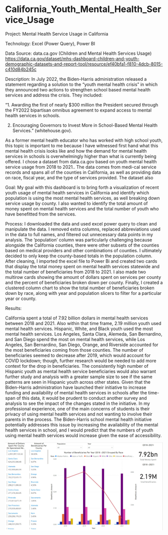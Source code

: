 # California_Youth_Mental_Health_Service_Usage

Project: Mental Health Service Usage in California

Technology: Excel (Power Query), Power BI

Data Source: data.ca.gov (Children and Mental Health Services Usage) https://data.ca.gov/dataset/mhs-dashboard-children-and-youth-demographic-datasets-and-report-tool/resource/ef40bfa1-f810-4dcb-8015-c410d84b245c

Description: In July 2022, the Biden-Harris administration released a statement regarding a solution to the “youth mental health crisis” in which they announced two actions to strengthen school based mental health services and address the crisis. They included:

“1. Awarding the first of nearly $300 million the President secured through the FY2022 bipartisan omnibus agreement to expand access to mental health services in schools. 

2. Encouraging Governors to Invest More in School-Based Mental Health Services.” (whitehouse.gov). 

As a former mental health educator who has worked with high school youth, this topic is important to me because I have witnessed first hand what this mental health crisis looks like and how the demand for mental health services in schools is overwhelmingly higher than what is currently being offered. I chose a dataset from data.ca.gov based on youth mental health service usage from 2018 to 2021.. The data comes from medi-cal service records and spans all of the counties in California, as well as providing data on race, fiscal year, and the type of services provided. The dataset also 

Goal: My goal with this dashboard is to bring forth a visualization of recent youth usage of mental health services in California and identify which population is using the most mental health services, as well breaking down service usage by county. I also wanted to identify the total amount of money spent on mental health services and the total number of youth who have benefitted from the services.

Process: I downloaded the data and used excel power query to clean and manipulate the data. I removed extra columns, replaced abbreviations used in the data to full names, and filtered out unnecessary data points in my analysis. The ‘population’ column was particularly challenging because alongside the California counties, there were other subsets of the counties based on medical providers and other combinations of counties. I ultimately decided to only keep the county-based totals in the population column. After cleaning, I imported the excel file to Power Bi and created two cards that display the total money spent on mental health services statewide and the total number of beneficiaries from 2018 to 2021. I also made two multirow cards showing the amount of dollars spent on services per county and the percent of beneficiaries broken down per county. Finally, I created a clustered column chart to show the total number of beneficiaries broken down by race, along with year and population slicers to filter for a particular year or county. 

Results: 

California spent a total of 7.92 billion dollars in mental health services between 2018 and 2021. Also within that time frame, 2.19 million youth used mental health services. Hispanic, White, and Black youth used the most mental health services. Los Angeles, Santa Clara, Alemeda, San Bernardino, and San Diego spend the most on mental health services, while Los Angeles, San Bernardino, San Diego, Orange, and Riverside accounted for the most beneficiaries coming from those counties. The number of beneficiaries seemed to decrease after 2019, which would account for COVID lockdown; though, further research would be needed to add more context for the drop in beneficiaries. The consistently high number of Hispanic youth as mental health service beneficiaries would also warrant further study and analysis with a greater sample size to see if the same patterns are seen in Hispanic youth across other states. Given that the Biden-Harris administration have launched their initiative to increase funding and availability of mental health services in schools after the time-span of this data, it would be prudent to conduct another survey and analysis to see the impact of the changes stated in the initiative. In my professional experience, one of the main concerns of students is their privacy of using mental health services and not wanting to involve their parents in the process. The Biden-Harris school mental health initiative potentially addresses this issue by increasing the availability of the mental health services in school, and I would predict that the numbers of youth using mental health services would increase given the ease of accessibility. 

![image](https://github.com/carlosroman9/California_Youth_Mental_Health_Service_Usage/blob/main/Youth_Mental%20Health%20Usage_2021.jpg?raw=true)

